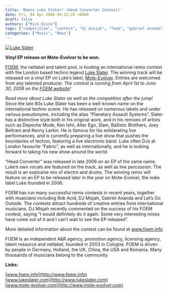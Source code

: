 ```yaml
---
title: 'Remix Luke Slater! (Head Converter Contest)'
date: Fri, 04 Apr 2008 09:22:28 +0000
draft: false
authors: ["Rick Disco"]
tags: ["competition", "contest", "dj misjah", "foem", "gabriel ananda", "head converter", "lets go outside", "luke slater", "mote-evolver", "remix", "rob acid"]
categories: ["Music", "News"]
---
```


[![Luke Slater](/wp-content/uploads/2008/04/luke.jpg)](/2008/04/04/remix-luke-slater-head-converter-contest/luke-slater/ "Luke Slater")

**Vinyl EP release on Mote-Evolver to be won.**

[FOEM](http://www.foem.info), the netlabel and talent pool, is hosting an international remix contest with the London based techno legend [Luke Slater](http://www.lukeslater.com). The winning track will be released on a vinyl EP on Luke’s label, [Mote-Evolver](http://www.mote-evolver.com). Entries are welcomed from any talented producer. _The contest is running from April 1st to June 30, 2008 on the [FOEM website](http://www.foem.info)!_

_Read more about Luke Slater as well as the competition after the jump!_ Since the late 80s Luke Slater has been a well-known name on the international techno scene. He has released on numerous labels and under various pseudonyms, including the alias “Planetary Assault Systems”. Slater has a distinctive style both in his original work, and in his remixes of artists such as Depeche Mode, Ken Ishii, Alter Ego, Slam, Ballistic Brothers, Joey Beltram and Kenny Larkin. He is famous for his exhilarating live performances, and is currently preparing a live show that pushes the boundaries of techno, featuring a live electronic band. Luke often DJs at London favourite “Fabric”, as well as internationally, and he is looking forward to taking his new show around the world.

“Head Converter” was released in late 2006 on an EP of the same name. Luke’s own vocals are featured on the track, as well as live percussion. The result is an explosive mix of electro and drums. The winning remix will feature on an EP to be released later in the year on Mote-Evolver, the indie label Luke founded in 2006.

FOEM has run many successful remix contests in recent years, together with musicians including Rob Acid, DJ Misjah, Gabriel Ananda and Let’s Go Outside. The contests attract hundreds of creative entries from international musicians. DJ Misjah recently commented on the success of his FOEM contest, saying “I would definitely do it again. Some very interesting mixes have come out of it and I can’t wait to see the EP released”.

More detailed information about the contest can be found at www.foem.info

FOEM is an independent A&R agency, promotion agency, licensing agency, talent resource and netlabel, founded in 2003 in Cologne. FOEM is driven by people in Germany, Holland, the UK, China, the USA and Romania. Many thousands of musicians belong to the community.

**Links:**

[www.foem.info](http://www.foem.info) \
[www.lukeslater.com](http://www.lukeslater.com) \
[www.mote-evolver.com](http://www.mote-evolver.com)

